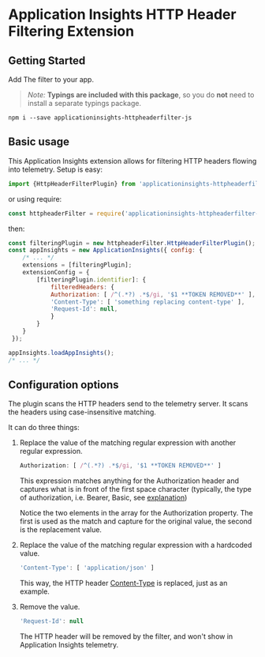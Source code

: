 # Application Insights HTTP Header Filtering Extension

## Getting Started
Add The filter to your app.
> *Note:* **Typings are included with this package**, so you do **not** need to install a separate typings package.

```console
npm i --save applicationinsights-httpheaderfilter-js
```

## Basic usage

This Application Insights extension allows for filtering HTTP headers flowing into telemetry. Setup is easy:

```js
import {HttpHeaderFilterPlugin} from 'applicationinsights-httpheaderfilter-js';
```

or using require:

```js
const httpheaderFilter = require('applicationinsights-httpheaderfilter-js');
```

then:

```js
const filteringPlugin = new httpheaderFilter.HttpHeaderFilterPlugin();
const appInsights = new ApplicationInsights({ config: {
    /* ... */
    extensions = [filteringPlugin];
    extensionConfig = {
        [filteringPlugin.identifier]: {
            filteredHeaders: {
            Authorization: [ /^(.*?) .*$/gi, '$1 **TOKEN REMOVED**' ],
            'Content-Type': [ 'something replacing content-type' ],
            'Request-Id': null,
            }
        }
    }
 });

appInsights.loadAppInsights();
/* ... */
```

## Configuration options
The plugin scans the HTTP headers send to the telemetry server. It scans the headers using case-insensitive matching.

It can do three things:

1. Replace the value of the matching regular expression with another regular expression.

   ```js
   Authorization: [ /^(.*?) .*$/gi, '$1 **TOKEN REMOVED**' ]
   ```
    This expression matches anything for the Authorization header and captures what is in front of the first space character (typically, the type of authorization, i.e. Bearer, Basic, see [explanation](https://developer.mozilla.org/en-US/docs/Web/HTTP/Headers/Authorization))

    Notice the two elements in the array for the Authorization property. The first is used as the match and capture for the original value, the second is the replacement value.

2. Replace the value of the matching regular expression with a hardcoded value.

   ```js
   'Content-Type': [ 'application/json' ]
   ```

   This way, the HTTP header [Content-Type](https://developer.mozilla.org/en-US/docs/Web/HTTP/Headers/Content-Type) is replaced, just as an example.
3. Remove the value.

   ```js
   'Request-Id': null
   ```

   The HTTP header will be removed by the filter, and won't show in Application Insights telemetry.